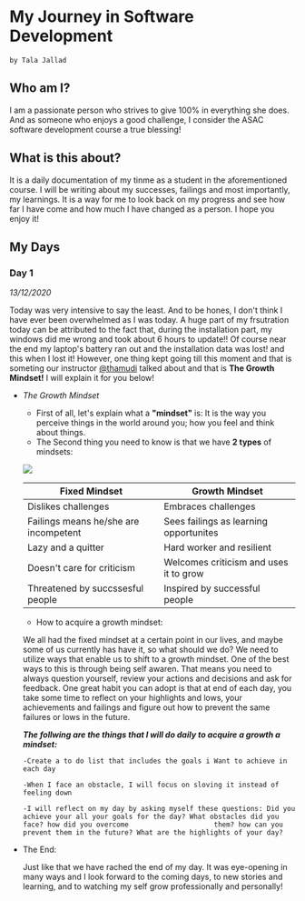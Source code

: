  # My Journey in Software Development
 
    by Tala Jallad
    
   ## Who am I?
   
   I am a passionate person who strives to give 100% in everything she does.
   And as someone who enjoys a good challenge, I consider the ASAC software development course a true blessing!
     
   ## What is this about? 
   
   It is a daily documentation of my tinme as a student in the aforementioned course. I will be writing about my successes, failings and most importantly, my learnings. It is a      way for me to look back on my progress and see how far I have come and how much I have changed as a person. I hope you enjoy it! 
   
   ## My Days
   
   ### Day 1
   *13/12/2020*
   
   Today was  very intensive to say the least. And to be hones, I don't think I have ever been overwhelmed as I was today. A huge part of my frsutration today can be attributed to the fact that, during the installation part, my windows did me wrong and took about 6 hours to update!! Of course near the end my laptop's battery ran out and the installation data was lost! and this when I lost it! However, one thing kept going till this moment and that is someting our instructor [@thamudi](https://github.com/thamudi) talked about and that is **The Growth Mindset!** I will explain it for you below!
   
   * *The Growth Mindset* 
      
      - First of all, let's explain what a **"mindset"** is: It is the way you perceive things in the world around you; how you feel and think about things. 
      - The Second thing you need to know is that we have **2 types** of mindsets: 
       
     ![](https://image.freepik.com/free-vector/big-brain-think-growth-mindset-different-fixed-mindset-concept_101179-721.jpg)
        
        
      **Fixed Mindset** | **Growth Mindset**
        ------------- | --------------
        Dislikes challenges | Embraces challenges 
        Failings means he/she are incompetent | Sees failings as learning opportunites 
        Lazy and a quitter | Hard worker and resilient 
        Doesn't care for criticism | Welcomes criticism and uses it to grow
        Threatened by succssesful people | Inspired by successful people
        
      - How to acquire a growth mindset:
      
      We all had the fixed mindset at a certain point in our lives, and maybe some of us currently has have it, so what should we do? 
      We need to utilize ways that enable us to shift to a growth mindset. One of the best ways to this is through being self awaren. That means you need to always question yourself, review your actions and decisions and ask for feedback. One great habit you can adopt is that at end of each day, you take some time to reflect on your highlights and lows, your achievements and failings and figure out how to prevent the same failures or lows in the future.
      
        ***The follwing are the things that I will do daily to acquire a growth a mindset:***  
         
         -Create a to do list that includes the goals i Want to achieve in each day
        
         -When I face an obstacle, I will focus on sloving it instead of feeling down
        
         -I will reflect on my day by asking myself these questions: Did you achieve your all your goals for the day? What obstacles did you face? how did you overcome                     them? how can you prevent them in the future? What are the highlights of your day? 
        
        
   * The End:
     
     Just like that we have rached the end of my day. It was eye-opening in many ways and I look forward to the coming days, to new stories and learning, and to watching my self grow professionally and personally!
     
    
      
        
       
     
  
  
   
   
     
     
    
    
    

